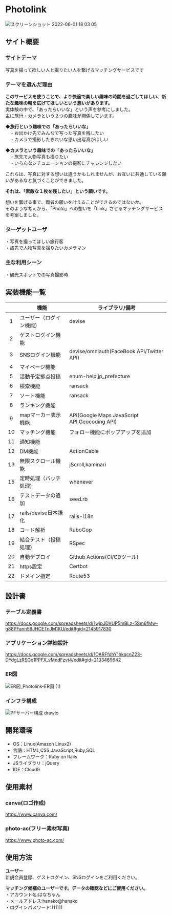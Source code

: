 # Photolink
![スクリーンショット 2022-06-01 18 03 05](https://user-images.githubusercontent.com/80334879/171368451-a666c433-9772-48b5-85d9-414cd906ebc6.png)
## サイト概要
### サイトテーマ
写真を撮って欲しい人と撮りたい人を繋げるマッチングサービスです

### テーマを選んだ理由
**このサービスを使うことで、より快適で楽しい趣味の時間を過ごしてほしい、新たな趣味の輪を広げてほしいという想いがあります。**   
実体験の中で、「あったらいいな」という声を参考にしました。  
主に旅行・カメラという２つの趣味が関係しています。   

**◆旅行という趣味での「あったらいいな」**</br>
　・お出かけ先でみんなで写った写真を残したい </br>
　・カメラで撮影したきれいな思い出写真がほしい </br>
 
**◆カメラという趣味での「あったらいいな」** </br>
　・旅先で人物写真も撮りたい </br>
　・いろんなシチュエーションの撮影にチャレンジしたい </br>
 
これらは、写真に対する想いは違うかもしれませんが、お互いに共通している願いがあるなと気づくことができました。 
 
**それは、「素敵な１枚を残したい」という願いです。**
 
想いを繋げる事で、両者の願いを叶えることができるのではないか。  
そのような考えから、「Photo」への想いを「Link」させるマッチングサービスを考案しました。 


### ターゲットユーザ
・写真を撮ってほしい旅行客</br>
・旅先で人物写真を撮りたいカメラマン

### 主な利用シーン
・観光スポットでの写真撮影時</br>

## 実装機能一覧  
|    | 機能 | ライブラリ/備考 |  
:--:| ------------ | ----------- |    
1 | ユーザー（ログイン機能) | devise    
2 | ゲストログイン機能 |   
3 | SNSログイン機能 | devise/omniauth(FaceBook API/Twitter API)    
4 | マイページ機能 |   
5 | 活動予定拠点投稿 | enum-help,jp_prefecture    
6 | 検索機能 | ransack    
7 | ソート機能 | ransack   
8 | ランキング機能 |    
9 | mapマーカー表示機能 | API(Google Maps JavaScript API,Geocoding API)       
10 | マッチング機能 | フォロー機能にポップアップを追加    
11 | 通知機能 |   
12 | DM機能 | ActionCable    
13 | 無限スクロール機能 | jScroll,kaminari     
15 | 定時処理（バッチ処理) | whenever  
16 | テストデータの追加 | seed.rb  
17 | rails/devise日本語化 | rails-i18n
18 | コード解析 | RuboCop  
19 | 結合テスト（投稿処理） | RSpec    
20 | 自動デプロイ | Github Actions(CI/CDツール)  
21 | https設定 | Certbot  
22 | ドメイン指定 | Route53    



## 設計書
### テーブル定義書
https://docs.google.com/spreadsheets/d/1wjpJDVUP5mBLz-5Sm6fMw-g88PFann56JHCETnJM1KU/edit#gid=2145917830

### アプリケーション詳細設計
https://docs.google.com/spreadsheets/d/1OARFfdhY1hkqcnZ23-DYdgLzRSGo1PPFX_vMndFzvt4/edit#gid=2133469642

### ER図
![ER図_Photolink-ER図 (1)](https://user-images.githubusercontent.com/80334879/176990190-6a4cd03b-3bba-4042-b793-e39573121b0b.jpg)

### インフラ構成  
![PFサーバー構成 drawio](https://user-images.githubusercontent.com/80334879/173719854-53c3c1bb-5e72-4fc1-ba76-480f3a831e4f.png)


## 開発環境
- OS：Linux(Amazon Linux2)
- 言語：HTML,CSS,JavaScript,Ruby,SQL
- フレームワーク：Ruby on Rails
- JSライブラリ：jQuery
- IDE：Cloud9

## 使用素材
### canva(ロゴ作成)
https://www.canva.com/

### photo-ac(フリー素材写真)
https://www.photo-ac.com/

## 使用方法  
**ユーザー**  
新規会員登録、ゲストログイン、SNSログインをご利用ください。  

**マッチング候補のユーザーです。データの確認などにご使用ください。**  
・アカウント名:はなちゃん  
・メールアドレス:hanako@hanako  
・ログインパスワード:111111  

